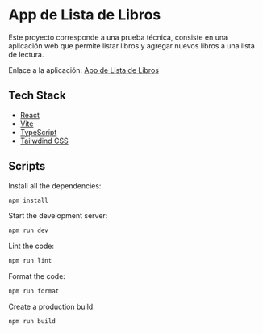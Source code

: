 # App de Lista de Libros

Este proyecto corresponde a una prueba técnica, consiste en una aplicación web que permite listar libros y agregar nuevos libros a una lista de lectura.

Enlace a la aplicación: [App de Lista de Libros](https://react-ts-book-list.netlify.app/)

## Tech Stack

- [React](https://reactjs.org/)
- [Vite](https://vitejs.dev/)
- [TypeScript](https://www.typescriptlang.org/)
- [Tailwdind CSS](https://tailwindcss.com/)

## Scripts

Install all the dependencies:

```bash
npm install
```

Start the development server:

```bash
npm run dev
```

Lint the code:

```bash
npm run lint
```

Format the code:

```bash
npm run format
```

Create a production build:

```bash
npm run build
```
